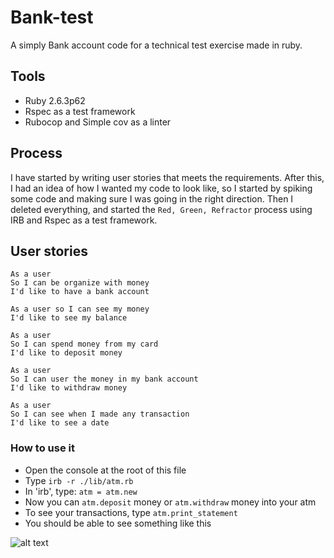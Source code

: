 # Bank-test

A simply Bank account code for a technical test exercise made in ruby.

## Tools

- Ruby 2.6.3p62
- Rspec as a test framework
- Rubocop and Simple cov as a linter

## Process

I have started by writing user stories that meets the requirements. After this, I had an idea of how I wanted my code to look like, so I started by spiking some code and making sure I was going in the right direction. 
Then I deleted everything, and started the `Red, Green, Refractor` process using IRB and Rspec as a test framework.

## User stories 

```
As a user
So I can be organize with money
I'd like to have a bank account

As a user so I can see my money
I'd like to see my balance

As a user
So I can spend money from my card
I'd like to deposit money

As a user
So I can user the money in my bank account
I'd like to withdraw money

As a user
So I can see when I made any transaction
I'd like to see a date
```

### How to use it

- Open the console at the root of this file
- Type `irb -r ./lib/atm.rb`
- In 'irb', type: `atm = atm.new`
- Now you can `atm.deposit` money or `atm.withdraw` money into your atm
- To see your transactions, type `atm.print_statement`
- You should be able to see something like this

![alt text](https://github.com/jaitone/Bank-test/raw/master/Picture/img.png)
